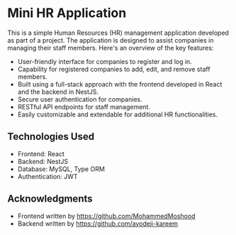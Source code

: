 # Mini HR Application

This is a simple Human Resources (HR) management application developed as part of a project. The application is designed to assist companies in managing their staff members. Here's an overview of the key features:

- User-friendly interface for companies to register and log in.
- Capability for registered companies to add, edit, and remove staff members.
- Built using a full-stack approach with the frontend developed in React and the backend in NestJS.
- Secure user authentication for companies.
- RESTful API endpoints for staff management.
- Easily customizable and extendable for additional HR functionalities.

## Technologies Used

- Frontend: React
- Backend: NestJS
- Database: MySQL, Type ORM
- Authentication: JWT
  
## Acknowledgments

- Frontend written by https://github.com/MohammedMoshood
- Backend written by https://github.com/ayodeji-kareem
